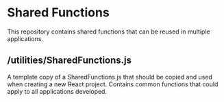 # Shared Functions

This repository contains shared functions that can be reused in multiple applications.


## /utilities/SharedFunctions.js

A template copy of a SharedFunctions.js that should be copied and used when creating a new React project. Contains common functions that could apply to all applications developed.
